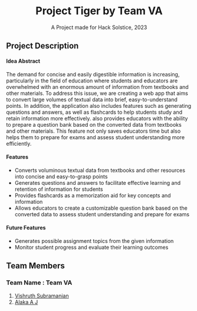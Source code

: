 # **<div align="center">Project Tiger by Team VA</div>**  
<div align="center">A Project made for Hack Solstice, 2023</div>

## Project Description

#### **Idea Abstract**
The demand for concise and easily digestible information is increasing, particularly in the field of education where students and educators are overwhelmed with an enormous amount of information from textbooks and other materials. To address this issue, we are creating a web app that aims to convert large volumes of textual data into brief, easy-to-understand points. In addition, the application also includes features such as generating questions and answers, as well as flashcards to help students study and retain information more effectively. also provides educators with the ability to prepare a question bank based on the converted data from textbooks and other materials. This feature not only saves educators time but also helps them to prepare for exams and assess student understanding more efficiently.

#### **Features**
- Converts voluminous textual data from textbooks and other resources into concise and easy-to-grasp points
- Generates questions and answers to facilitate effective learning and retention of information for students
- Provides flashcards as a memorization aid for key concepts and information
- Allows educators to create a customizable question bank based on the converted data to assess student understanding and prepare for exams

#### **Future Features**
- Generates possible assignment topics from the given information
- Monitor student progress and evaluate their learning outcomes

## Team Members
### **Team Name** : Team VA
1. [Vishruth Subramanian](https://github.com/Vishruth-S)
2. [Alaka A J](https://github.com/alaka03aj)
